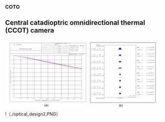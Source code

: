 ### COTO
## Central catadioptric omnidirectional thermal (CCOT) camera
![Optical design](./optical_design1.PNG)
!（./optical_design2.PNG）
